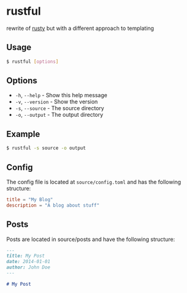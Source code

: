 # rustful

rewrite of [rusty](https://github.com/locusst/rusty) but with a different approach to templating

## Usage

```bash
$ rustful [options]
```

## Options

* `-h`, `--help` - Show this help message
* `-v`, `--version` - Show the version
* `-s`, `--source` - The source directory
* `-o`, `--output` - The output directory

## Example

```bash
$ rustful -s source -o output
```

## Config

The config file is located at `source/config.toml` and has the following structure:

```toml
title = "My Blog"
description = "A blog about stuff"
```

## Posts

Posts are located in source/posts and have the following structure:

```md
---
title: My Post
date: 2014-01-01
author: John Doe
---

# My Post
```